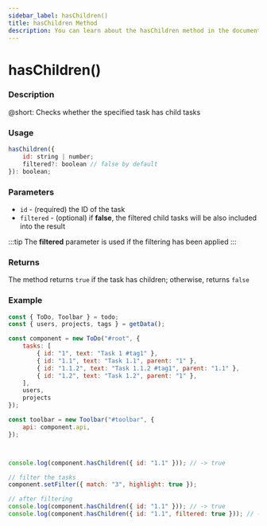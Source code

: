 ```yaml
---
sidebar_label: hasChildren()
title: hasChildren Method
description: You can learn about the hasChildren method in the documentation of the DHTMLX JavaScript To Do List library. Browse developer guides and API reference, try out code examples and live demos, and download a free 30-day evaluation version of DHTMLX To Do List.
---
```


# hasChildren()

### Description

@short: Checks whether the specified task has child tasks


### Usage

~~~js
hasChildren({
    id: string | number;
    filtered?: boolean // false by default
}): boolean;
~~~

### Parameters

- `id` - (required) the ID of the task
- `filtered` - (optional) if **false**, the filtered child tasks will be also included into the result 

:::tip
The **filtered** parameter is used if the filtering has been applied
:::

### Returns

The method returns `true` if the task has children; otherwise, returns `false`

### Example

~~~js {}
const { ToDo, Toolbar } = todo;
const { users, projects, tags } = getData();

const component = new ToDo("#root", {
	tasks: [
        { id: "1", text: "Task 1 #tag1" },
		{ id: "1.1", text: "Task 1.1", parent: "1" },
        { id: "1.1.2", text: "Task 1.1.2 #tag1", parent: "1.1" },
		{ id: "1.2", text: "Task 1.2", parent: "1" },
    ],
	users,
	projects
});

const toolbar = new Toolbar("#toolbar", {
	api: component.api,
});



console.log(component.hasChildren({ id: "1.1" })); // -> true

// filter the tasks
component.setFilter({ match: "3", highlight: true });

// after filtering
console.log(component.hasChildren({ id: "1.1" })); // -> true
console.log(component.hasChildren({ id: "1.1", filtered: true })); // -> false
~~~